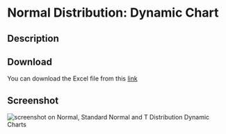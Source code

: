# Normal Distribution: Dynamic Chart

## Description



## Download
You can download the Excel file from this [link]()

## Screenshot
![screenshot on Normal, Standard Normal and T Distribution Dynamic Charts](screenshots/screenshot01.png)